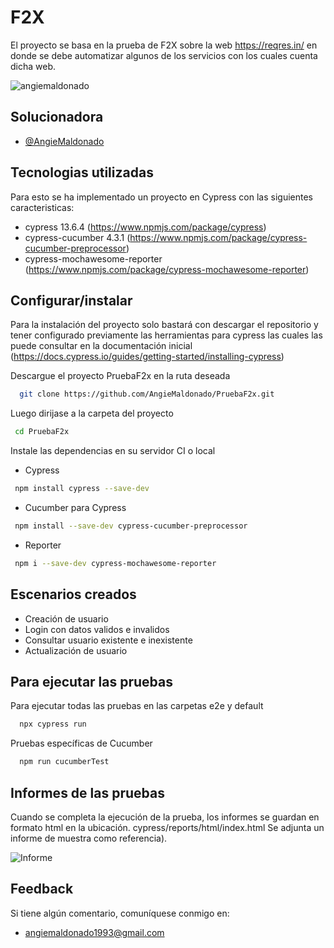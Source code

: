 # F2X

El proyecto se basa en la prueba de F2X sobre la web https://reqres.in/ en donde se debe automatizar algunos de los servicios con los cuales cuenta dicha web. 

<p align="left"> <img src="https://komarev.com/ghpvc/?username=angiemaldonado&label=Profile%20views&color=0e75b6&style=flat" alt="angiemaldonado" /> </p>

## Solucionadora

- [@AngieMaldonado](https://github.com/AngieMaldonado)


## Tecnologias utilizadas

Para esto se ha implementado un proyecto en Cypress con las siguientes caracteristicas:

* cypress 13.6.4 (https://www.npmjs.com/package/cypress)
* cypress-cucumber 4.3.1 (https://www.npmjs.com/package/cypress-cucumber-preprocessor)
* cypress-mochawesome-reporter (https://www.npmjs.com/package/cypress-mochawesome-reporter)


## Configurar/instalar

Para la instalación del proyecto solo bastará con descargar el repositorio y tener configurado previamente las herramientas para cypress las cuales las puede consultar en la documentación inicial (https://docs.cypress.io/guides/getting-started/installing-cypress)

Descargue el proyecto PruebaF2x en la ruta deseada

```bash
  git clone https://github.com/AngieMaldonado/PruebaF2x.git
```

Luego dirijase a la carpeta del proyecto

 ```bash
  cd PruebaF2x
```

Instale las dependencias en su servidor CI o local 
* Cypress
 ```bash
  npm install cypress --save-dev
```
* Cucumber para Cypress
 ```bash
  npm install --save-dev cypress-cucumber-preprocessor
```

* Reporter
 ```bash
  npm i --save-dev cypress-mochawesome-reporter
```
## Escenarios creados

- Creación de usuario
- Login con datos validos e invalidos
- Consultar usuario existente e inexistente
- Actualización de usuario


## Para ejecutar las pruebas

Para ejecutar todas las pruebas en las carpetas e2e y default

```bash
  npx cypress run
```
Pruebas específicas de Cucumber

```bash
  npm run cucumberTest
```


## Informes de las pruebas

Cuando se completa la ejecución de la prueba, los informes se guardan en formato html en la ubicación. cypress/reports/html/index.html Se adjunta un informe de muestra como referencia).

![Informe](https://lh3.googleusercontent.com/u/0/drive-viewer/AEYmBYT25_yEx70rcs6HIJHgnKg6Rabsuv0FeU-OpHmO6nUQoLfzZRXSxZNb0rWsbwtj9q2LQTE47ay5rKr0tsShF0CpzUZ7uQ=w3456-h1918)

## Feedback

Si tiene algún comentario, comuníquese conmigo en:
* angiemaldonado1993@gmail.com


